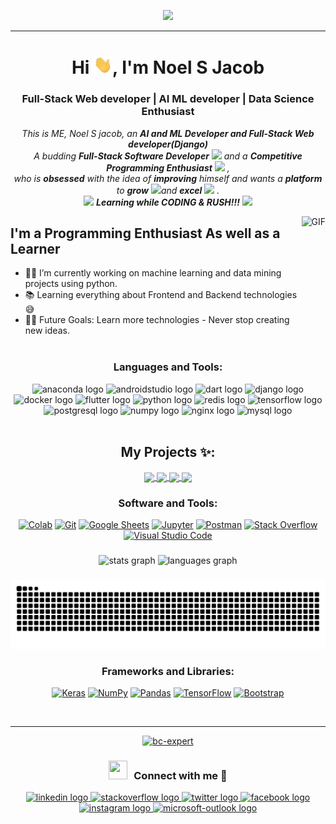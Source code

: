 <p align="center">
  <img src="https://github.com/thompsonemerson/thompsonemerson/raw/master/cover-thompson.png" height="200"/>
</p>
<hr>
<h1 align="center">Hi <img src="https://raw.githubusercontent.com/ABSphreak/ABSphreak/master/gifs/Hi.gif" width="30px">, I'm Noel S Jacob</h1>
<h3 align="center">Full-Stack Web developer | AI ML developer | Data Science Enthusiast</h3>
<p align="center">
  <em>
    This is ME, Noel S jacob, an <b>AI and ML Developer and Full-Stack Web developer(Django)</b><br>
    A budding <b>Full-Stack Software Developer</b> <img src="https://github.com/TheDudeThatCode/TheDudeThatCode/blob/master/Assets/Developer.gif" width="30px"> and a <b>Competitive Programming Enthusiast</b>&nbsp;<img src="https://github.com/TheDudeThatCode/TheDudeThatCode/blob/master/Assets/Designer.gif" width="36px">&nbsp,<br>who is <b>obsessed</b>
    with the idea of <b>improving</b> himself and wants a <b>platform</b> to 
    <b>grow</b> <img src="https://github.com/TheDudeThatCode/TheDudeThatCode/blob/master/Assets/Rocket.gif" width="18px">and 
    <b>excel</b> <img src="https://github.com/TheDudeThatCode/TheDudeThatCode/blob/master/Assets/Medal.gif" width="20px">&nbsp.
  </em> 
  <br>
  <img src="https://media.giphy.com/media/VgCDAzcKvsR6OM0uWg/giphy.gif" width="50" /> <b><i>Learning while CODING & RUSH!!!</i></b> <img src="https://media.giphy.com/media/7j2hfyeVcDtf2/giphy.gif" width="50" />
</p>


<img align="right" alt="GIF" height="160px" src="https://media.giphy.com/media/Ah3zHH7hvsSB2/giphy.gif" />

## I'm a Programming Enthusiast As well as a Learner

- 👨‍💻 I’m currently working on machine learning and data mining projects using python.
- 📚 Learning everything about Frontend and Backend technologies 😅
- 💪🏼 Future Goals: Learn more technologies - Never stop creating new ideas.
<br><br>
  
###

<h3 align="center">Languages and Tools:</h3>

<div align="center">
  <img src="https://cdn.jsdelivr.net/gh/devicons/devicon/icons/anaconda/anaconda-original.svg" height="20" alt="anaconda logo"  />
  <img src="https://cdn.jsdelivr.net/gh/devicons/devicon/icons/androidstudio/androidstudio-original.svg" height="20" alt="androidstudio logo"  />
  <img src="https://cdn.jsdelivr.net/gh/devicons/devicon/icons/dart/dart-original.svg" height="20" alt="dart logo"  />
  <img src="https://cdn.jsdelivr.net/gh/devicons/devicon/icons/django/django-plain.svg" height="20" alt="django logo"  />
  <img src="https://cdn.jsdelivr.net/gh/devicons/devicon/icons/docker/docker-original.svg" height="20" alt="docker logo"  />
  <img src="https://cdn.jsdelivr.net/gh/devicons/devicon/icons/flutter/flutter-original.svg" height="20" alt="flutter logo"  />
  <img src="https://cdn.jsdelivr.net/gh/devicons/devicon/icons/python/python-original.svg" height="20" alt="python logo"  />
  <img src="https://cdn.jsdelivr.net/gh/devicons/devicon/icons/redis/redis-original.svg" height="20" alt="redis logo"  />
  <img src="https://cdn.jsdelivr.net/gh/devicons/devicon/icons/tensorflow/tensorflow-original.svg" height="20" alt="tensorflow logo"  />
  <img src="https://cdn.jsdelivr.net/gh/devicons/devicon/icons/postgresql/postgresql-original.svg" height="20" alt="postgresql logo"  />
  <img src="https://cdn.jsdelivr.net/gh/devicons/devicon/icons/numpy/numpy-original.svg" height="20" alt="numpy logo"  />
  <img src="https://cdn.jsdelivr.net/gh/devicons/devicon/icons/nginx/nginx-original.svg" height="20" alt="nginx logo"  />
  <img src="https://cdn.jsdelivr.net/gh/devicons/devicon/icons/mysql/mysql-original.svg" height="20" alt="mysql logo"  />
</div>



</br>
<h2 align="center">My Projects ✨:</h2>
 <p align="center"> 
<a href="https://github.com/noelsj007/French-to-EnglishRNN">
  <img align="center" src="https://github-readme-stats.vercel.app/api/pin/?username=noelsj007&repo=French-to-EnglishRNN&theme=tokyonight" />
</a>
<a href="https://github.com/noelsj007/kpass_project">
  <img align="center" src="https://github-readme-stats.vercel.app/api/pin/?username=noelsj007&repo=kpass_project&theme=tokyonight" />
</a>
<a href="https://github.com/noelsj007/LendingClubCaseStudy">
  <img align="center" src="https://github-readme-stats.vercel.app/api/pin/?username=noelsj007&repo=LendingClubCaseStudy&theme=tokyonight" />
</a>
<a href="https://github.com/noelsj007/TelecomChurnLogisticRegression">
  <img align="center" src="https://github-readme-stats.vercel.app/api/pin/?username=noelsj007&repo=TelecomChurnLogisticRegression&theme=tokyonight" />
</a>
</p>

<h3 align="center">Software and Tools:</h3>
<p align="center">
    <a href="https://github.com/Bouaskaoun"><img alt="Colab" src="https://img.shields.io/badge/Colab-00b56a.svg?logo=google-colab&logoColor=white"></a>
    <a href="https://github.com/Bouaskaoun"><img alt="Git" src="https://img.shields.io/badge/Git%20-%23F05033.svg?logo=git&logoColor=white"></a>
    <a href="https://github.com/Bouaskaoun"><img alt="Google Sheets" src="https://img.shields.io/badge/Google%20Sheets%20-%2334A853.svg?logo=google%20sheets&logoColor=white"></a>
    <a href="https://github.com/Bouaskaoun"><img alt="Jupyter" src="https://img.shields.io/badge/Jupyter%20-%23F37626.svg?logo=Jupyter&logoColor=white"></a>
    <a href="https://github.com/Bouaskaoun"><img alt="Postman" src="https://img.shields.io/badge/Postman-FF6C37?logo=postman&logoColor=white"></a>
    <a href="https://github.com/Bouaskaoun"><img alt="Stack Overflow" src="https://img.shields.io/badge/-Stack%20Overflow-FE7A16?logo=stack-overflow&logoColor=white"></a>
    <a href="https://github.com/Bouaskaoun"><img alt="Visual Studio Code" src="https://img.shields.io/badge/Visual%20Studio%20Code-0078d7.svg?logo=visual-studio-code&logoColor=white"></a>
</p>



###

<div align="center">
  <img src="https://github-readme-stats.vercel.app/api?username=noelsj007&hide_title=false&hide_rank=false&show_icons=true&include_all_commits=true&count_private=true&disable_animations=false&theme=dracula&locale=en&hide_border=false&order=1" height="150" alt="stats graph"  />
  <img src="https://github-readme-stats.vercel.app/api/top-langs?username=noelsj007&locale=en&hide_title=false&layout=compact&card_width=320&langs_count=5&theme=dracula&hide_border=false&order=2" height="150" alt="languages graph"  />
</div>

###

<img src="https://raw.githubusercontent.com/noelsj007/noelsj007/output/snake.svg" alt="Snake animation" />

###
<h3 align="center">Frameworks and Libraries:</h3>

<p align="center">
    <a href="https://github.com/Bouaskaoun"><img alt="Keras" src="https://img.shields.io/badge/Keras%20-%23D00000.svg?logo=Keras&logoColor=white"></a>
    <a href="https://github.com/Bouaskaoun"><img alt="NumPy" src="https://img.shields.io/badge/Numpy%20-%23013243.svg?logo=numpy&logoColor=white"></a>
    <a href="https://github.com/Bouaskaoun"><img alt="Pandas" src="https://img.shields.io/badge/Pandas%20-%23150458.svg?logo=pandas&logoColor=white"></a>
    <a href="https://github.com/Bouaskaoun"><img alt="TensorFlow" src="https://img.shields.io/badge/TensorFlow%20-%23FF6F00.svg?logo=TensorFlow&logoColor=white"></a>
    <a href="https://github.com/Bouaskaoun"><img alt="Bootstrap" src="https://img.shields.io/badge/Bootstrap%20-%23150458.svg?logo=Bootstrap&logoColor=white"></a>
</p>
<br>



------
<p align="center"> <a href="https://github.com/ryo-ma/github-profile-trophy"><img src="https://github-profile-trophy.vercel.app/?username=noelsj007&theme=tokyonight&no-frame=true&row=1&&margin-w=30&no-bg=false" alt="bc-expert" width="600px"/></a> </p>

<h3 align="center" > <img src="https://media.giphy.com/media/iY8CRBdQXODJSCERIr/giphy.gif" width="30" height="30" style="margin-right: 10px;">Connect with me 🤝 </h3>

<div align="center">
  <a href="https://www.linkedin.com/in/noelsjacob/" target="_blank">
    <img src="https://raw.githubusercontent.com/maurodesouza/profile-readme-generator/master/src/assets/icons/social/linkedin/default.svg" width="35" height="25" alt="linkedin logo"  />
  </a>
  <a href="https://stackoverflow.com/users/14967379/noel-s-jacob" target="_blank">
    <img src="https://raw.githubusercontent.com/maurodesouza/profile-readme-generator/master/src/assets/icons/social/stackoverflow/default.svg" width="35" height="25" alt="stackoverflow logo"  />
  </a>
  <a href="https://x.com/Noelsjacob5" target="_blank">
    <img src="https://raw.githubusercontent.com/maurodesouza/profile-readme-generator/master/src/assets/icons/social/twitter/default.svg" width="35" height="25" alt="twitter logo"  />
  </a>
  <a href="https://www.facebook.com/noelsjacob007" target="_blank">
    <img src="https://raw.githubusercontent.com/maurodesouza/profile-readme-generator/master/src/assets/icons/social/facebook/default.svg" width="35" height="25" alt="facebook logo"  />
  </a>
  <a href="https://www.instagram.com/noel_s_jacob/" target="_blank">
    <img src="https://raw.githubusercontent.com/maurodesouza/profile-readme-generator/master/src/assets/icons/social/instagram/default.svg" width="35" height="25" alt="instagram logo"  />
  </a>
  <a href="noel.jacob@mautourco.com" target="_blank">
    <img src="https://raw.githubusercontent.com/maurodesouza/profile-readme-generator/master/src/assets/icons/social/microsoft-outlook/default.svg" width="35" height="25" alt="microsoft-outlook logo"  />
  </a>
</div>

